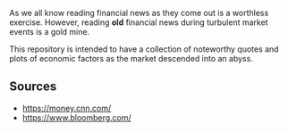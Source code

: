 As we all know reading financial news as they come out is a worthless exercise. However, reading **old** financial news during turbulent market events is a gold mine.

This repository is intended to have a collection of noteworthy quotes and plots of economic factors as the market descended into an abyss.

## Sources

* https://money.cnn.com/
* https://www.bloomberg.com/
